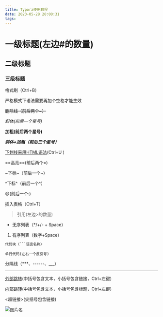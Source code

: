 ```yaml
---
title: Typora使用教程
date: 2023-05-28 20:00:31
tags:
---
```


# 一级标题(左边#的数量)

## 二级标题

### 三级标题

格式刷（Ctrl+B）

严格模式下语法需要再加个空格才能生效

~~删除线（前后两个~）~~

*斜体(前后一个星号)*

**加粗(前后两个星号)**

***斜体+加粗（前后三个星号）***

<u>下划线采用HTML语法</u>(Ctrl+U  <u></u>)

  ==高亮==(前后两个=)

~下标~（前后一个~）

^下标^（前后一个^）

:smile:(前后一个:)

插入表格（Ctrl+T）

> 引用(左边>的数量)

* 无序列表（*/+/- + Space）

1. 有序列表（数字+Space）

```c
代码块（```语言名称）
```

`单行代码(左右一个反引号)`

分隔线（***、------、___）

***

[外部跳转](www.baidu.com)(中括号包含文本，小括号包含链接，Ctrl+左键)

[内部跳转](#二级标题)(中括号包含文本，小括号包含标题，Ctrl+左键)

<超链接>(尖括号包含链接)

![图片名](图片路径，相对路径也可，直接粘贴图片也可)







